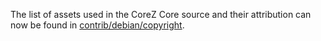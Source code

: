 The list of assets used in the CoreZ Core source and their attribution can now be found in [contrib/debian/copyright](../contrib/debian/copyright).
